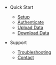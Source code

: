 - Quick Start
  - [Setup](/setup)
  - [Authenticate](/auth)
  - [Upload Data](/upload)
  - [Download Data](/download)

- Support
  - [Troubleshooting](/troubleshoting)
  - [Contact](/support)

